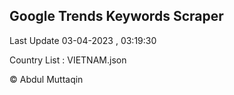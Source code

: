 

## Google Trends Keywords Scraper 
 
Last Update 03-04-2023 , 03:19:30

Country List :
VIETNAM.json



© Abdul Muttaqin 
